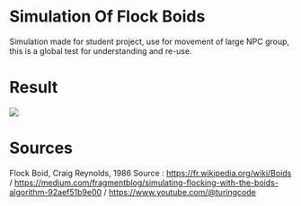 # Simulation Of Flock Boids

Simulation made for student project, use for movement of large NPC group, this is a global test for understanding and re-use.

# Result
![](https://github.com/Gauthier-Damien/FlockBoid/assets/172384330/24abb735-8656-4036-bc2a-f57aec021967.gif)


# Sources

Flock Boid, Craig Reynolds, 1986 
Source : https://fr.wikipedia.org/wiki/Boids / https://medium.com/fragmentblog/simulating-flocking-with-the-boids-algorithm-92aef51b9e00 / https://www.youtube.com/@turingcode
